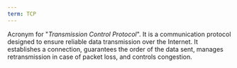 ```yaml
---
term: TCP
---
```


Acronym for "*Transmission Control Protocol*". It is a communication protocol designed to ensure reliable data transmission over the Internet. It establishes a connection, guarantees the order of the data sent, manages retransmission in case of packet loss, and controls congestion.